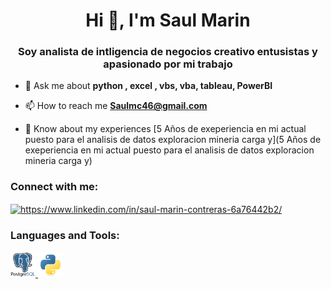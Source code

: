 <h1 align="center">Hi 👋, I'm Saul Marin</h1>
<h3 align="center">Soy analista de intligencia de negocios creativo entusistas y apasionado por mi trabajo</h3>

- 💬 Ask me about **python , excel , vbs, vba, tableau, PowerBI**

- 📫 How to reach me **Saulmc46@gmail.com**

- 📄 Know about my experiences [5 Años de exeperiencia en mi actual puesto para el analisis de datos exploracion mineria carga y](5 Años de exeperiencia en mi actual puesto para el analisis de datos exploracion mineria carga y)

<h3 align="left">Connect with me:</h3>
<p align="left">
<a href="https://linkedin.com/in/https://www.linkedin.com/in/saul-marin-contreras-6a76442b2/" target="blank"><img align="center" src="https://raw.githubusercontent.com/rahuldkjain/github-profile-readme-generator/master/src/images/icons/Social/linked-in-alt.svg" alt="https://www.linkedin.com/in/saul-marin-contreras-6a76442b2/" height="30" width="40" /></a>
</p>

<h3 align="left">Languages and Tools:</h3>
<p align="left"> <a href="https://www.postgresql.org" target="_blank" rel="noreferrer"> <img src="https://raw.githubusercontent.com/devicons/devicon/master/icons/postgresql/postgresql-original-wordmark.svg" alt="postgresql" width="40" height="40"/> </a> <a href="https://www.python.org" target="_blank" rel="noreferrer"> <img src="https://raw.githubusercontent.com/devicons/devicon/master/icons/python/python-original.svg" alt="python" width="40" height="40"/> </a> </p>

